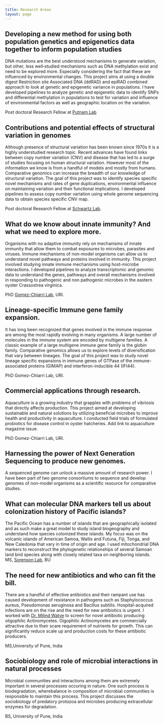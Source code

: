 ```yaml
---
title: Research Areas
layout: page
---
```


## Developing a new method for using both population genetics and epigenetics data together to inform population studies

DNA mutations are the best understood mechanisms to generate variation, but other, less well‐studied mechanisms such as DNA methylation exist and need to be explored more. Especially considering the fact that these are influenced by environmental changes. This project aims at using a double digest Restriction site Associated DNA (ddRAD) and epiRAD combined approach to look at genetic and epigenetic variance in populations. I have developed pipelines to analyze genetic and epigenetic data to identify SNPs and differential methylation in populations to test for variation and influence of environmental factors as well as geographic location on the variation. 

Post doctoral Research Fellow at [Putnam Lab](http://putnamlab.com/)

## Contributions and potential effects of structural variation in genomes 

Although presence of structural variation has been known since 1970s it is a highly understudied research topic. Recent advances have found links between copy number variation (CNV) and disease that has led to a surge of studies focusing on human structural variation. However most of the information we know is from a handful of models and mostly from humans. Comparative genomics can increase the breadth of our knowledge of structural variation. The goal of this project was to identify species specific novel mechanisms and rates of gene duplications, environmental influence on maintaining variation and their functional implications. I developed pipelines to assess copy number variation using whole genome sequencing data to obtain species specific CNV map.  

Post doctoral Research Fellow at [Schwartz Lab](://schwartzlaburi.github.io/).

## What do we know about innate immunity? And what we need to explore more.

Organisms with no adaptive immunity rely on mechanisms of innate immunity that allow them to combat exposures to microbes, parasites and viruses. Immune mechanisms of non-model organisms can allow us to understand novel pathways and proteins involved in immunity. This project involved studying innate immune mechanisms using host-microbe interactions. I developed pipelines to analyze transcriptomic and genomic data to understand the genes, pathways and overall mechanisms involved in responding to pathogenic and non pathogenic microbes in the eastern oyster Crassostrea virginica.

PhD [Gomez-Chiarri Lab](https://web.uri.edu/favs/marta-gomez-chiarri/), URI. 

## Lineage-specific Immune gene family expansion. 

It has long been recognized that genes involved in the immune response are among the most rapidly evolving in many organisms. A large number of molecules in the immune system are encoded by multigene families. A classic example of a large multigene immune gene family is the globin family. Comparative genomics allows us to explore levels of diversification that vary between lineages. The goal of this project was to study novel lineage specific expansions in immune genes of GTPase of the immune-associated proteins (GIMAP) and interferon-inducible 44 (IFI44).  

PhD Gomez-Chiarri Lab, URI. 

## Commercial applications through research.

Aquaculture is a growing industry that grapples with problems of vibriosis that directly affects production. This project aimed at developing sustainable and natural solutions by utilizing beneficial microbes to improve health and productivity in aquaculture. I conducted field trials of formulated probiotics for disease control in oyster hatcheries. Add link to aquaculture magazine issue.

PhD Gomez-Chiarri Lab, URI. 

## Harnessing the power of Next Generation Sequencing to produce new genomes.

A sequenced genome can unlock a massive amount of research power. I have been part of two genome consortiums to sequence and develop genomes of non-model organisms as a scientific resource for comparative studies.    

## What can molecular DNA markers tell us about colonization history of Pacific islands?

The Pacific Ocean has a number of islands that are geographically isolated and as such make a great model to study island biogeography and understand how species colonized these islands. My focus was on the volcanic islands of American Samoa, Wallis and Futuna, Fiji, Tonga, and New Caledonia that vary in time of origin and age. I used mitochondrial DNA markers to reconstruct the phylogenetic relationships of several Samoan land bird species along with closely related taxa on neighboring islands.
<br/>MS, [Sorenson Lab](http://people.bu.edu/msoren/TreeRot.html), BU

## The need for new antibiotics and who can fit the bill. 

There are a handful of effective antibiotics and their rampant use has caused development of resistance in pathogens such as Staphylococcus aureus, Pseudomonas aeruginosa and Bacillus subtilis. Hospital-acquired infections are on the rise and the need for new antibiotics is urgent. I worked with [Dr. Milind Watve](https://milindwatve.home.blog/research-publications/) to screen for novel antibiotic producing oligophilic Actinomycetes. Oigophilic Actinomycetes are commercially attractive due to their scare requirement of nutrients for growth. This can significantly reduce scale up and production costs for these antibiotic producers. 

MS,University of Pune, India

## Sociobiology and role of microbial interactions in natural processes

Microbial communities and interactions among them are extremely important in several processes occuring in nature. One such process is biodegradation, wherebalance in composition of microbial communities is responsible to maintain this process. This project discusses the sociobiology of predatory protozoa and microbes producing extracellular enzymes for degradation. 

BS, University of Pune, India
